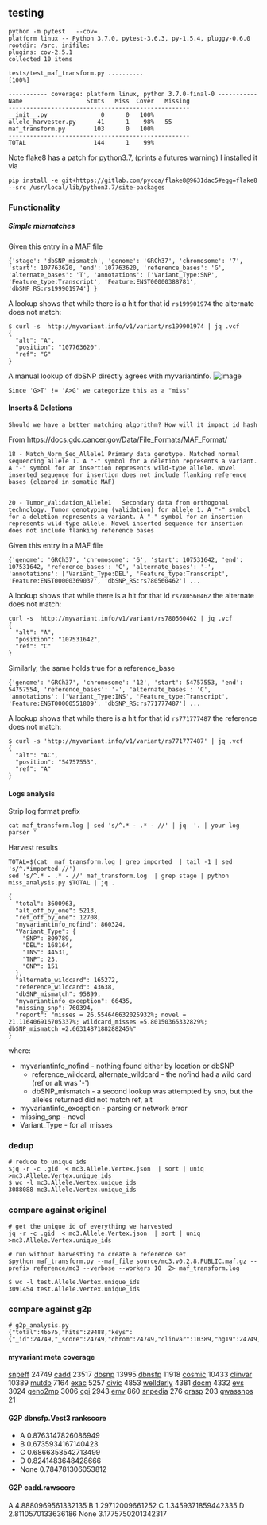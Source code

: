 ## testing

```
python -m pytest   --cov=.
platform linux -- Python 3.7.0, pytest-3.6.3, py-1.5.4, pluggy-0.6.0
rootdir: /src, inifile:
plugins: cov-2.5.1
collected 10 items

tests/test_maf_transform.py ..........                                                                                                                                                                  [100%]

----------- coverage: platform linux, python 3.7.0-final-0 -----------
Name                  Stmts   Miss  Cover   Missing
---------------------------------------------------
__init__.py               0      0   100%
allele_harvester.py      41      1    98%   55
maf_transform.py        103      0   100%
---------------------------------------------------
TOTAL                   144      1    99%

```

Note flake8 has a patch for python3.7, (prints a futures warning) I installed it via
```
pip install -e git+https://gitlab.com/pycqa/flake8@9631dac5#egg=flake8 --src /usr/local/lib/python3.7/site-packages
```



### Functionality

##### Simple mismatches


Given this entry in a MAF file

```
{'stage': 'dbSNP_mismatch', 'genome': 'GRCh37', 'chromosome': '7', 'start': 107763620, 'end': 107763620, 'reference_bases': 'G', 'alternate_bases': 'T', 'annotations': ['Variant_Type:SNP', 'Feature_type:Transcript', 'Feature:ENST00000388781', 'dbSNP_RS:rs199901974'] }
```

A lookup shows that while there is a hit  for that id `rs199901974` the alternate does not match:

```
$ curl -s  http://myvariant.info/v1/variant/rs199901974 | jq .vcf
{
  "alt": "A",
  "position": "107763620",
  "ref": "G"
}
```
A manual lookup of dbSNP directly agrees with myvariantinfo.
![image](https://user-images.githubusercontent.com/47808/43287246-4d45670c-90d9-11e8-9648-d8ad557e1c24.png)

`Since 'G>T' != 'A>G' we categorize this as a "miss"`



#### Inserts & Deletions

`Should we have a better matching algorithm? How will it impact id hash`


From  https://docs.gdc.cancer.gov/Data/File_Formats/MAF_Format/
```
18 - Match_Norm_Seq_Allele1	Primary data genotype. Matched normal sequencing allele 1. A "-" symbol for a deletion represents a variant. A "-" symbol for an insertion represents wild-type allele. Novel inserted sequence for insertion does not include flanking reference bases (cleared in somatic MAF)


20 - Tumor_Validation_Allele1	Secondary data from orthogonal technology. Tumor genotyping (validation) for allele 1. A "-" symbol for a deletion represents a variant. A "-" symbol for an insertion represents wild-type allele. Novel inserted sequence for insertion does not include flanking reference bases
```

Given this entry in a MAF file

```
{'genome': 'GRCh37', 'chromosome': '6', 'start': 107531642, 'end': 107531642, 'reference_bases': 'C', 'alternate_bases': '-', 'annotations': ['Variant_Type:DEL', 'Feature_type:Transcript', 'Feature:ENST00000369037', 'dbSNP_RS:rs780560462'] ...
```

A lookup shows that while there is a hit  for that id `rs780560462` the alternate does not match:

```
curl -s  http://myvariant.info/v1/variant/rs780560462 | jq .vcf
{
  "alt": "A",
  "position": "107531642",
  "ref": "C"
}
```


Similarly, the same holds true for a reference_base

```
{'genome': 'GRCh37', 'chromosome': '12', 'start': 54757553, 'end': 54757554, 'reference_bases': '-', 'alternate_bases': 'C', 'annotations': ['Variant_Type:INS', 'Feature_type:Transcript', 'Feature:ENST00000551809', 'dbSNP_RS:rs771777487'] ...
```
A lookup shows that while there is a hit  for that id `rs771777487` the reference does not match:

```
$ curl -s 'http://myvariant.info/v1/variant/rs771777487' | jq .vcf
{
  "alt": "AC",
  "position": "54757553",
  "ref": "A"
}
```


#### Logs analysis

Strip log format prefix

```
cat maf_transform.log | sed 's/^.* - .* - //' | jq  '. | your log parser '
```

Harvest results

```
TOTAL=$(cat  maf_transform.log | grep imported  | tail -1 | sed 's/^.*imported //')
sed 's/^.* - .* - //' maf_transform.log  | grep stage | python miss_analysis.py $TOTAL | jq .

{
  "total": 3600963,
  "alt_off_by_one": 5213,
  "ref_off_by_one": 12708,
  "myvariantinfo_nofind": 860324,
  "Variant_Type": {
    "SNP": 809789,
    "DEL": 168164,
    "INS": 44531,
    "TNP": 23,
    "ONP": 151
  },
  "alternate_wildcard": 165272,
  "reference_wildcard": 43638,
  "dbSNP_mismatch": 95899,
  "myvariantinfo_exception": 66435,
  "missing_snp": 760394,
  "report": "misses = 26.554646632025932%; novel = 21.116406916705337%; wildcard_misses =5.80150365332829%; dbSNP_mismatch =2.6631487188288245%"
}

```


where:

* myvariantinfo_nofind - nothing found either by location or dbSNP
  * reference_wildcard, alternate_wildcard  - the nofind had a wild card (ref or alt was '-')
  * dbSNP_mismatch - a second lookup was attempted by snp, but the alleles returned did not match ref, alt
* myvariantinfo_exception - parsing or network error
* missing_snp - novel
* Variant_Type - for all misses


### dedup

```
# reduce to unique ids
$jq -r -c .gid  < mc3.Allele.Vertex.json  | sort | uniq >mc3.Allele.Vertex.unique_ids
$ wc -l mc3.Allele.Vertex.unique_ids
3088088 mc3.Allele.Vertex.unique_ids
```

### compare against original

```
# get the unique id of everything we harvested
jq -r -c .gid  < mc3.Allele.Vertex.json  | sort | uniq >mc3.Allele.Vertex.unique_ids

# run without harvesting to create a reference set
$python maf_transform.py --maf_file source/mc3.v0.2.8.PUBLIC.maf.gz --prefix reference/mc3 --verbose --workers 10  2> maf_transform.log

$ wc -l test.Allele.Vertex.unique_ids
3091454 test.Allele.Vertex.unique_ids
```

### compare against g2p

```
# g2p_analysis.py
{"total":46575,"hits":29488,"keys":{"_id":24749,"_score":24749,"chrom":24749,"clinvar":10389,"hg19":24749,"observed":16746,"snpeff":24749,"vcf":24749,"cadd":23517,"dbsnp":13995,"gnomad_genome":4209,"wellderly":4381,"dbnsfp":11918,"evs":3024,"exac_nontcga":4566,"gnomad_exome":8477,"mutdb":7164,"cosmic":10433,"exac":5257,"grasp":203,"geno2mp":3006,"emv":860,"snpedia":276,"gwassnps":21,"civic":4853,"cgi":2943,"docm":4332}}
```

#### myvariant meta coverage

[snpeff](http://snpeff.sourceforge.net/) 24749
[cadd](http://cadd.gs.washington.edu/home) 23517
[dbsnp](https://www.ncbi.nlm.nih.gov/projects/SNP/) 13995
[dbnsfp](https://sites.google.com/site/jpopgen/dbNSFP) 11918
[cosmic](http://cancer.sanger.ac.uk/cosmic) 10433
[clinvar](https://www.ncbi.nlm.nih.gov/clinvar/) 10389
[mutdb](http://www.mutdb.org/) 7164
[exac](http://exac.broadinstitute.org/) 5257
[civic](https://civic.genome.wustl.edu/home) 4853
[wellderly](https://genomics.scripps.edu/browser/) 4381
[docm](None) 4332
[evs](http://evs.gs.washington.edu/EVS/) 3024
[geno2mp](http://geno2mp.gs.washington.edu) 3006
[cgi](https://www.cancergenomeinterpreter.org/home) 2943
[emv](http://www.egl-eurofins.com/emvclass/emvclass.php) 860
[snpedia](https://www.snpedia.com/) 276
[grasp](https://grasp.nhlbi.nih.gov/Updates.aspx) 203
[gwassnps](http://www.ebi.ac.uk/gwas/) 21

#### G2P dbnsfp.Vest3 rankscore

* A 0.8763147826086949
* B 0.6735934167140423
* C 0.6866358542713499
* D 0.8241483648428666
* None 0.784781306053812


#### G2P cadd.rawscore
A 4.8880969561332135
B 1.29712009661252
C 1.3459371859442335
D 2.8110570133636186
None 3.1775750201342317
